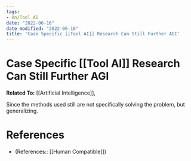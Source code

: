 ```yaml
---
tags:
- On/Tool_AI
date: "2022-06-16"
date modified: "2022-06-16"
title: 'Case Specific [[Tool AI]] Research Can Still Further AGI'
---
```


# Case Specific [[Tool AI]] Research Can Still Further AGI
**Related To:** [[Artificial Intelligence]],

Since the methods used still are not specifically solving the problem, but generalizing.

# References
- (References:: [[Human Compatible]])
